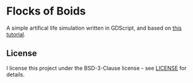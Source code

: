 # Flocks of Boids

A simple artifical life simulation written in GDScript, and based on [this tutorial](https://youtu.be/oFnIlNW_p10?si=ge5FNIhLIuxY6Z0J).

## License

I license this project under the BSD-3-Clause license - see [LICENSE](LICENSE) for details.